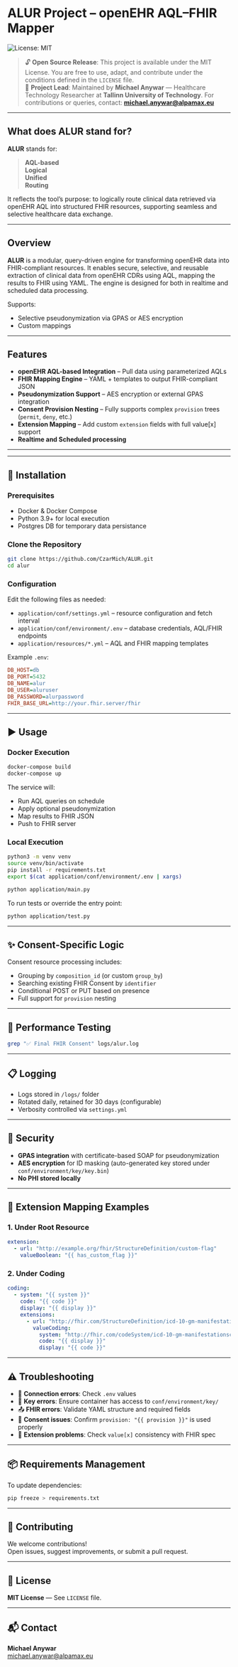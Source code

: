 # ALUR Project – openEHR AQL–FHIR Mapper  
![License: MIT](https://img.shields.io/badge/License-MIT-yellow.svg)

> 🔓 **Open Source Release**: This project is available under the MIT License. You are free to use, adapt, and contribute under the conditions defined in the `LICENSE` file.  
> 🧠 **Project Lead**: Maintained by **Michael Anywar** — Healthcare Technology Researcher at **Tallinn University of Technology**. For contributions or queries, contact: **michael.anywar@alpamax.eu**

---
## What does ALUR stand for?

**ALUR** stands for:  
> **AQL-based**  
> **Logical**  
> **Unified**  
> **Routing**

It reflects the tool’s purpose: to logically route clinical data retrieved via openEHR AQL into structured FHIR resources, supporting seamless and selective healthcare data exchange.

---

## Overview

**ALUR** is a modular, query-driven engine for transforming openEHR data into FHIR-compliant resources. It enables secure, selective, and reusable extraction of clinical data from openEHR CDRs using AQL, mapping the results to FHIR using YAML. The engine is designed for both in realtime and scheduled data processing.

Supports:
- Selective pseudonymization via GPAS or AES encryption  
- Custom mappings 
---

## Features

- **openEHR AQL-based Integration** – Pull data using parameterized AQLs  
- **FHIR Mapping Engine** – YAML + templates to output FHIR-compliant JSON  
- **Pseudonymization Support** – AES encryption or external GPAS integration  
- **Consent Provision Nesting** – Fully supports complex `provision` trees (`permit`, `deny`, etc.)  
- **Extension Mapping** – Add custom `extension` fields with full value[x] support  
- **Realtime and Scheduled processing**
---

---

## 🔧 Installation

### Prerequisites

- Docker & Docker Compose  
- Python 3.9+ for local execution
- Postgres DB for temporary data persistance

### Clone the Repository

```bash
git clone https://github.com/CzarMich/ALUR.git
cd alur
```

### Configuration
Edit the following files as needed:
- `application/conf/settings.yml` – resource configuration and fetch interval  
- `application/conf/environment/.env` – database credentials, AQL/FHIR endpoints  
- `application/resources/*.yml` – AQL and FHIR mapping templates

Example `.env`:

```ini
DB_HOST=db
DB_PORT=5432
DB_NAME=alur
DB_USER=aluruser
DB_PASSWORD=alurpassword
FHIR_BASE_URL=http://your.fhir.server/fhir
```

---

## ▶️ Usage

### Docker Execution

```bash
docker-compose build
docker-compose up
```

The service will:
- Run AQL queries on schedule  
- Apply optional pseudonymization  
- Map results to FHIR JSON  
- Push to FHIR server

### Local Execution

```bash
python3 -m venv venv
source venv/bin/activate
pip install -r requirements.txt
export $(cat application/conf/environment/.env | xargs)

python application/main.py
```

To run tests or override the entry point:

```bash
python application/test.py
```

---

## ✨ Consent-Specific Logic

Consent resource processing includes:
- Grouping by `composition_id` (or custom `group_by`)
- Searching existing FHIR Consent by `identifier`
- Conditional POST or PUT based on presence
- Full support for `provision` nesting

---

## 🧪 Performance Testing

```bash
grep "✅ Final FHIR Consent" logs/alur.log
```

---

## 📋 Logging

- Logs stored in `/logs/` folder  
- Rotated daily, retained for 30 days (configurable)  
- Verbosity controlled via `settings.yml`

---

## 🔐 Security

- **GPAS integration** with certificate-based SOAP for pseudonymization  
- **AES encryption** for ID masking (auto-generated key stored under `conf/environment/key/key.bin`)  
- **No PHI stored locally**

---

## 🔄 Extension Mapping Examples

### 1. Under Root Resource

```yaml
extension:
  - url: "http://example.org/fhir/StructureDefinition/custom-flag"
    valueBoolean: "{{ has_custom_flag }}"
```

### 2. Under Coding

```yaml
coding:
  - system: "{{ system }}"
    code: "{{ code }}"
    display: "{{ display }}"
    extensions:
      - url: "http://fhir.com/StructureDefinition/icd-10-gm-manifestations"
        valueCoding:
          system: "http://fhir.com/codeSystem/icd-10-gm-manifestationscoding"
          code: "{{ display }}"
          display: "{{ code }}"
```

---

## ⚠️ Troubleshooting

- 🔌 **Connection errors**: Check `.env` values  
- 🔐 **Key errors**: Ensure container has access to `conf/environment/key/`  
- 📤 **FHIR errors**: Validate YAML structure and required fields  
- 🧩 **Consent issues**: Confirm `provision: "{{ provision }}"` is used properly  
- 📎 **Extension problems**: Check `value[x]` consistency with FHIR spec

---

## 📦 Requirements Management

To update dependencies:

```bash
pip freeze > requirements.txt
```

---

## 🤝 Contributing

We welcome contributions!  
Open issues, suggest improvements, or submit a pull request.

---

## 🧾 License

**MIT License** — See `LICENSE` file.

---

## 📬 Contact

**Michael Anywar**  
michael.anywar@alpamax.eu
